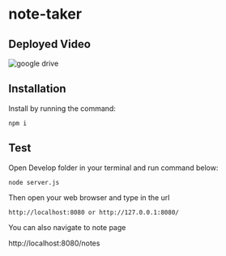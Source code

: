 # note-taker 

## Deployed Video

![google drive](https://drive.google.com/file/d/15V8TcNm05Ns2Im0bSL4XuJLY3nJToc95/view)
## Installation

Install by running the command:
```
npm i
```

## Test

Open Develop folder in your terminal and run command below:

```
node server.js
```

Then open your web browser and type in the url

```
http://localhost:8080 or http://127.0.0.1:8080/
```

You can also navigate to note page

http://localhost:8080/notes
